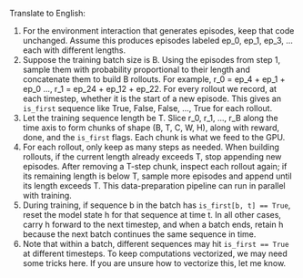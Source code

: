 Translate to English:
1) For the environment interaction that generates episodes, keep that code unchanged. Assume this produces episodes labeled ep_0, ep_1, ep_3, ... each with different lengths.
2) Suppose the training batch size is B. Using the episodes from step 1, sample them with probability proportional to their length and concatenate them to build B rollouts. For example, r_0 = ep_4 + ep_1 + ep_0 ..., r_1 = ep_24 + ep_12 + ep_22. For every rollout we record, at each timestep, whether it is the start of a new episode. This gives an `is_first` sequence like True, False, False, ..., True for each rollout.
3) Let the training sequence length be T. Slice r_0, r_1, ..., r_B along the time axis to form chunks of shape (B, T, C, W, H), along with reward, done, and the `is_first` flags. Each chunk is what we feed to the GPU.
4) For each rollout, only keep as many steps as needed. When building rollouts, if the current length already exceeds T, stop appending new episodes. After removing a T-step chunk, inspect each rollout again; if its remaining length is below T, sample more episodes and append until its length exceeds T. This data-preparation pipeline can run in parallel with training.
5) During training, if sequence b in the batch has `is_first[b, t] == True`, reset the model state h for that sequence at time t. In all other cases, carry h forward to the next timestep, and when a batch ends, retain h because the next batch continues the same sequence in time.
6) Note that within a batch, different sequences may hit `is_first == True` at different timesteps. To keep computations vectorized, we may need some tricks here. If you are unsure how to vectorize this, let me know.
